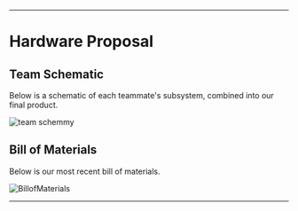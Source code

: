 _ _ _
# Hardware Proposal

## Team Schematic
Below is a schematic of each teammate's subsystem, combined into our final product.

![team schemmy](https://user-images.githubusercontent.com/102606124/221491268-e1341ab0-f48e-4cf3-a497-7d849c463b5b.png)


## Bill of Materials
Below is our most recent bill of materials.

![BillofMaterials](https://user-images.githubusercontent.com/102606124/221490742-905b1721-8120-4834-99f0-3e1cf9a256d8.png)

_ _ _
